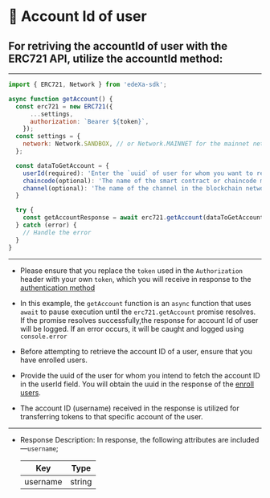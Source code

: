 # 📝 Account Id of user
## For retriving the accountId of user with the ERC721 API, utilize the accountId method:

---

```SDK.js
import { ERC721, Network } from 'edeXa-sdk';

async function getAccount() {
  const erc721 = new ERC721({
      ...settings,
      authorization: `Bearer ${token}`,
    });
  const settings = {
    network: Network.SANDBOX, // or Network.MAINNET for the mainnet network
  };

  const dataToGetAccount = {
    userId(required): 'Enter the `uuid` of user for whom you want to retrieve the accountId',
    chaincode(optional): 'The name of the smart contract or chaincode managing the tokens',
    channel(optional): 'The name of the channel in the blockchain network'
  }

  try {
    const getAccountResponse = await erc721.getAccount(dataToGetAccount);
  } catch (error) {
    // Handle the error
  }
}

```

---

- Please ensure that you replace the `token` used in the `Authorization` header with your own `token`, which you will receive in response to the [authentication method](./authenticate.md)

- In this example, the `getAccount` function is an `async` function that uses `await` to pause execution until the `erc721.getAccount` promise resolves. If the promise resolves successfully,the response for account Id of user  will be logged. If an error occurs, it will be caught and logged using `console.error`

- Before attempting to retrieve the account ID of a user, ensure that you have enrolled users.

- Provide the uuid of the user for whom you intend to fetch the account ID in the userId field. You will obtain the uuid in the response of the [enroll users](./).

- The account ID (username) received in the response is utilized for transferring tokens to that specific account of the user.


---

- Response Description: In response, the following attributes are included—`username`;

  | Key             | Type   |
  | --------------- | ------ |
  | username        | string |

